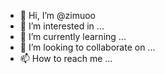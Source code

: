 - 👋 Hi, I’m @zimuoo
- 👀 I’m interested in ...
- 🌱 I’m currently learning ...
- 💞️ I’m looking to collaborate on ...
- 📫 How to reach me ...

<!---
zimuoo/zimuoo is a ✨ special ✨ repository because its `README.md` (this file) appears on your GitHub profile.
You can click the Preview link to take a look at your changes.
--->

